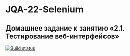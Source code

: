# JQA-22-Selenium
## Домашнее задание к занятию «2.1. Тестирование веб-интерфейсов»
[![Build status](https://ci.appveyor.com/api/projects/status/680rrhpqxiploj3f?svg=true)](https://ci.appveyor.com/project/vysavely/jqa-22-selenium)
